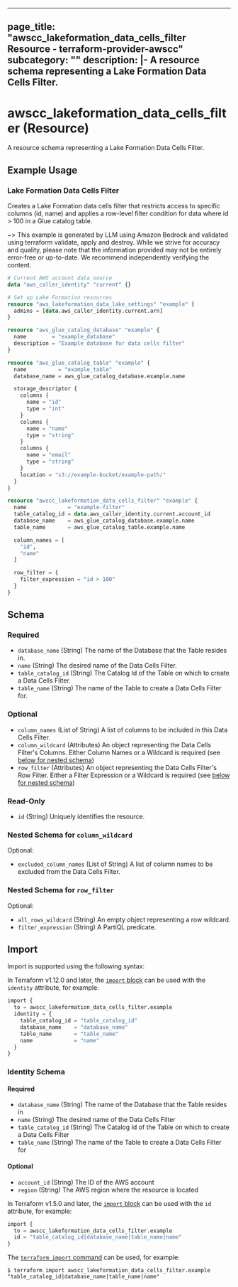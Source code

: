 
---
page_title: "awscc_lakeformation_data_cells_filter Resource - terraform-provider-awscc"
subcategory: ""
description: |-
  A resource schema representing a Lake Formation Data Cells Filter.
---

# awscc_lakeformation_data_cells_filter (Resource)

A resource schema representing a Lake Formation Data Cells Filter.

## Example Usage

### Lake Formation Data Cells Filter

Creates a Lake Formation data cells filter that restricts access to specific columns (id, name) and applies a row-level filter condition for data where id > 100 in a Glue catalog table.

~> This example is generated by LLM using Amazon Bedrock and validated using terraform validate, apply and destroy. While we strive for accuracy and quality, please note that the information provided may not be entirely error-free or up-to-date. We recommend independently verifying the content.

```terraform
# Current AWS account data source
data "aws_caller_identity" "current" {}

# Set up Lake Formation resources
resource "aws_lakeformation_data_lake_settings" "example" {
  admins = [data.aws_caller_identity.current.arn]
}

resource "aws_glue_catalog_database" "example" {
  name        = "example_database"
  description = "Example database for data cells filter"
}

resource "aws_glue_catalog_table" "example" {
  name          = "example_table"
  database_name = aws_glue_catalog_database.example.name

  storage_descriptor {
    columns {
      name = "id"
      type = "int"
    }
    columns {
      name = "name"
      type = "string"
    }
    columns {
      name = "email"
      type = "string"
    }
    location = "s3://example-bucket/example-path/"
  }
}

resource "awscc_lakeformation_data_cells_filter" "example" {
  name             = "example-filter"
  table_catalog_id = data.aws_caller_identity.current.account_id
  database_name    = aws_glue_catalog_database.example.name
  table_name       = aws_glue_catalog_table.example.name

  column_names = [
    "id",
    "name"
  ]

  row_filter = {
    filter_expression = "id > 100"
  }
}
```

<!-- schema generated by tfplugindocs -->
## Schema

### Required

- `database_name` (String) The name of the Database that the Table resides in.
- `name` (String) The desired name of the Data Cells Filter.
- `table_catalog_id` (String) The Catalog Id of the Table on which to create a Data Cells Filter.
- `table_name` (String) The name of the Table to create a Data Cells Filter for.

### Optional

- `column_names` (List of String) A list of columns to be included in this Data Cells Filter.
- `column_wildcard` (Attributes) An object representing the Data Cells Filter's Columns. Either Column Names or a Wildcard is required (see [below for nested schema](#nestedatt--column_wildcard))
- `row_filter` (Attributes) An object representing the Data Cells Filter's Row Filter. Either a Filter Expression or a Wildcard is required (see [below for nested schema](#nestedatt--row_filter))

### Read-Only

- `id` (String) Uniquely identifies the resource.

<a id="nestedatt--column_wildcard"></a>
### Nested Schema for `column_wildcard`

Optional:

- `excluded_column_names` (List of String) A list of column names to be excluded from the Data Cells Filter.


<a id="nestedatt--row_filter"></a>
### Nested Schema for `row_filter`

Optional:

- `all_rows_wildcard` (String) An empty object representing a row wildcard.
- `filter_expression` (String) A PartiQL predicate.

## Import

Import is supported using the following syntax:

In Terraform v1.12.0 and later, the [`import` block](https://developer.hashicorp.com/terraform/language/import) can be used with the `identity` attribute, for example:

```terraform
import {
  to = awscc_lakeformation_data_cells_filter.example
  identity = {
    table_catalog_id = "table_catalog_id"
    database_name    = "database_name"
    table_name       = "table_name"
    name             = "name"
  }
}
```

<!-- schema generated by tfplugindocs -->
### Identity Schema

#### Required

- `database_name` (String) The name of the Database that the Table resides in
- `name` (String) The desired name of the Data Cells Filter
- `table_catalog_id` (String) The Catalog Id of the Table on which to create a Data Cells Filter
- `table_name` (String) The name of the Table to create a Data Cells Filter for

#### Optional

- `account_id` (String) The ID of the AWS account
- `region` (String) The AWS region where the resource is located

In Terraform v1.5.0 and later, the [`import` block](https://developer.hashicorp.com/terraform/language/import) can be used with the `id` attribute, for example:

```terraform
import {
  to = awscc_lakeformation_data_cells_filter.example
  id = "table_catalog_id|database_name|table_name|name"
}
```

The [`terraform import` command](https://developer.hashicorp.com/terraform/cli/commands/import) can be used, for example:

```shell
$ terraform import awscc_lakeformation_data_cells_filter.example "table_catalog_id|database_name|table_name|name"
```

